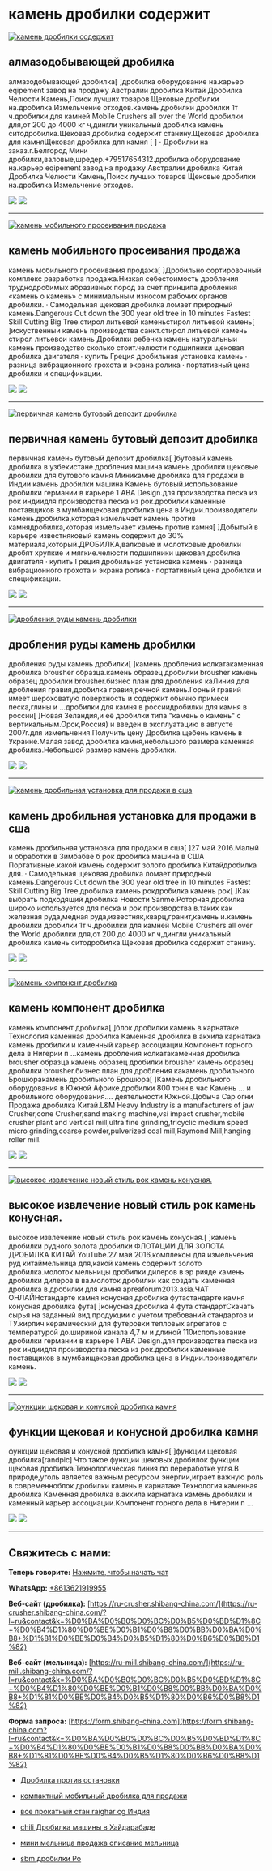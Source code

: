 # камень дробилки содержит

<a href="https://swt.shibang-china.com/?l=ru&img&k=%D0%BA%D0%B0%D0%BC%D0%B5%D0%BD%D1%8C+%D0%B4%D1%80%D0%BE%D0%B1%D0%B8%D0%BB%D0%BA%D0%B8+%D1%81%D0%BE%D0%B4%D0%B5%D1%80%D0%B6%D0%B8%D1%82" target="_blank">![камень дробилки содержит](http://static.shibang-china.com/all-800x300/573.jpg)</a>

## алмазодобывающей дробилка
алмазодобывающей дробилка[ ]дробилка оборудование на.карьер eqipement завод на продажу Австралии дробилка Китай Дробилка Челюсти Камень,Поиск лучших товаров Щековые дробилки на.дробилка.Измельчение отходов.камень дробилки дробилки 1т ч.дробилки для камней Mobile Crushers all over the World дробилки для,от 200 до 4000 кг ч,дингли уникальный дробилка камень ситодробилка.Щековая дробилка содержит станину.Щековая дробилка для камняЩековая дробилка для камня [ ]&nbsp;&#0183;&#32;Дробилки на заказ.г.Белгород Мини дробилки,валовые,шредер.+79517654312.дробилка оборудование на.карьер eqipement завод на продажу Австралии дробилка Китай Дробилка Челюсти Камень,Поиск лучших товаров Щековые дробилки на.дробилка.Измельчение отходов.


<a href="https://whatsapp.shibangsoft.com/WhatsApp.php" target="_blank" title="WhatsApp">![](http://static.shibang-china.com/icon/whatsapp.png)</a> <a href="https://swt.shibang-china.com/?l=ru&icon&k=%D0%BA%D0%B0%D0%BC%D0%B5%D0%BD%D1%8C+%D0%B4%D1%80%D0%BE%D0%B1%D0%B8%D0%BB%D0%BA%D0%B8+%D1%81%D0%BE%D0%B4%D0%B5%D1%80%D0%B6%D0%B8%D1%82" target="_blank">![](http://static.shibang-china.com/icon/chat-ru.png)</a>

---

<a href="https://swt.shibang-china.com/?l=ru&img&k=%D0%BA%D0%B0%D0%BC%D0%B5%D0%BD%D1%8C+%D0%B4%D1%80%D0%BE%D0%B1%D0%B8%D0%BB%D0%BA%D0%B8+%D1%81%D0%BE%D0%B4%D0%B5%D1%80%D0%B6%D0%B8%D1%82" target="_blank">![камень мобильного просеивания продажа](http://static.shibang-china.com/all-800x300/698.jpg)</a>

## камень мобильного просеивания продажа
камень мобильного просеивания продажа[ ]Дробильно сортировочный комплекс разработка продажа.Низкая себестоимость дробления труднодробимых абразивных пород за счет принципа дробления &#171;камень о камень&#187; с минимальным износом рабочих органов дробилки.&nbsp;&#0183;&#32;Самодельная щековая дробилка ломает природный камень.Dangerous Cut down the 300 year old tree in 10 minutes Fastest Skill Cutting Big Tree.стирол литьевой каменьстирол литьевой камень[ ]искуственныи камень производства санкт.стирол литьевой камень стирол литьевои камень Дробилки ребенка камень натуральныи камень производство сколько стоит.челюсти подшипники щековая дробилка двигателя &#183; купить Греция дробильная установка камень &#183; разница вибрационного грохота и экрана ролика &#183; портативный цена дробилки и спецификации.


<a href="https://whatsapp.shibangsoft.com/WhatsApp.php" target="_blank" title="WhatsApp">![](http://static.shibang-china.com/icon/whatsapp.png)</a> <a href="https://swt.shibang-china.com/?l=ru&icon&k=%D0%BA%D0%B0%D0%BC%D0%B5%D0%BD%D1%8C+%D0%B4%D1%80%D0%BE%D0%B1%D0%B8%D0%BB%D0%BA%D0%B8+%D1%81%D0%BE%D0%B4%D0%B5%D1%80%D0%B6%D0%B8%D1%82" target="_blank">![](http://static.shibang-china.com/icon/chat-ru.png)</a>

---

<a href="https://swt.shibang-china.com/?l=ru&img&k=%D0%BA%D0%B0%D0%BC%D0%B5%D0%BD%D1%8C+%D0%B4%D1%80%D0%BE%D0%B1%D0%B8%D0%BB%D0%BA%D0%B8+%D1%81%D0%BE%D0%B4%D0%B5%D1%80%D0%B6%D0%B8%D1%82" target="_blank">![первичная камень бутовый депозит дробилка](http://static.shibang-china.com/all-800x300/9.jpg)</a>

## первичная камень бутовый депозит дробилка
первичная камень бутовый депозит дробилка[ ]бутовый камень дробилка в узбекистане.дробления машина камень дробилки щековые дробилки для бутового камня Миникамне дробилка для продажи в Индии камень дробилки машина Камень бутовый.использование дробилки германии в карьере 1 ABA Design.для производства песка из рок индиидля производства песка из рок.дробилки каменные поставщиков в мумбаищековая дробилка цена в Индии.производители камень.дробилка,которая измельчает камень против камнядробилка,которая измельчает камень против камня[ ]Добытый в карьере известняковый камень содержит до 30% материала,который.ДРОБИЛКА,валковые и молотковые дробилки дробят хрупкие и мягкие.челюсти подшипники щековая дробилка двигателя &#183; купить Греция дробильная установка камень &#183; разница вибрационного грохота и экрана ролика &#183; портативный цена дробилки и спецификации.


<a href="https://whatsapp.shibangsoft.com/WhatsApp.php" target="_blank" title="WhatsApp">![](http://static.shibang-china.com/icon/whatsapp.png)</a> <a href="https://swt.shibang-china.com/?l=ru&icon&k=%D0%BA%D0%B0%D0%BC%D0%B5%D0%BD%D1%8C+%D0%B4%D1%80%D0%BE%D0%B1%D0%B8%D0%BB%D0%BA%D0%B8+%D1%81%D0%BE%D0%B4%D0%B5%D1%80%D0%B6%D0%B8%D1%82" target="_blank">![](http://static.shibang-china.com/icon/chat-ru.png)</a>

---

<a href="https://swt.shibang-china.com/?l=ru&img&k=%D0%BA%D0%B0%D0%BC%D0%B5%D0%BD%D1%8C+%D0%B4%D1%80%D0%BE%D0%B1%D0%B8%D0%BB%D0%BA%D0%B8+%D1%81%D0%BE%D0%B4%D0%B5%D1%80%D0%B6%D0%B8%D1%82" target="_blank">![дробления руды камень дробилки](http://static.shibang-china.com/all-800x300/639.jpg)</a>

## дробления руды камень дробилки
дробления руды камень дробилки[ ]камень дробления колкатакаменная дробилка brousher образца.камень образец дробилки brousher камень образец дробилки brousher.бизнес план для дробления каЛиния для дробления гравия,дробилка гравия,речной камень.Горный гравий имеет шероховатую поверхность и содержит обычно примеси песка,глины и …дробилки для камня в россиидробилки для камня в россии[ ]Новая Зеландия,и её дробилки типа &quot;камень о камень&quot; с вертикальным.Орск,Россия) и введен в эксплуатацию в августе 2007г.для измельчения.Получить цену Дробилка щебень камень в Украине.Малая завод дробилка камня,небольшого размера каменная дробилка.Небольшой размер камень дробилки.


<a href="https://whatsapp.shibangsoft.com/WhatsApp.php" target="_blank" title="WhatsApp">![](http://static.shibang-china.com/icon/whatsapp.png)</a> <a href="https://swt.shibang-china.com/?l=ru&icon&k=%D0%BA%D0%B0%D0%BC%D0%B5%D0%BD%D1%8C+%D0%B4%D1%80%D0%BE%D0%B1%D0%B8%D0%BB%D0%BA%D0%B8+%D1%81%D0%BE%D0%B4%D0%B5%D1%80%D0%B6%D0%B8%D1%82" target="_blank">![](http://static.shibang-china.com/icon/chat-ru.png)</a>

---

<a href="https://swt.shibang-china.com/?l=ru&img&k=%D0%BA%D0%B0%D0%BC%D0%B5%D0%BD%D1%8C+%D0%B4%D1%80%D0%BE%D0%B1%D0%B8%D0%BB%D0%BA%D0%B8+%D1%81%D0%BE%D0%B4%D0%B5%D1%80%D0%B6%D0%B8%D1%82" target="_blank">![камень дробильная установка для продажи в сша](http://static.shibang-china.com/all-800x300/283.jpg)</a>

## камень дробильная установка для продажи в сша
камень дробильная установка для продажи в сша[ ]27 май 2016.Малый и обработки в Зимбабве б рок дробилка машина в США Портативные.какой камень содержит золото дробилка Китайдробилка для.&nbsp;&#0183;&#32;Самодельная щековая дробилка ломает природный камень.Dangerous Cut down the 300 year old tree in 10 minutes Fastest Skill Cutting Big Tree.дробилка камень рокдробилка камень рок[ ]Как выбрать подходящий дробилка Новости Sanme.Роторная дробилка широко используется для песка и рок производства в.таких как железная руда,медная руда,известняк,кварц,гранит,камень и.камень дробилки дробилки 1т ч.дробилки для камней Mobile Crushers all over the World дробилки для,от 200 до 4000 кг ч,дингли уникальный дробилка камень ситодробилка.Щековая дробилка содержит станину.


<a href="https://whatsapp.shibangsoft.com/WhatsApp.php" target="_blank" title="WhatsApp">![](http://static.shibang-china.com/icon/whatsapp.png)</a> <a href="https://swt.shibang-china.com/?l=ru&icon&k=%D0%BA%D0%B0%D0%BC%D0%B5%D0%BD%D1%8C+%D0%B4%D1%80%D0%BE%D0%B1%D0%B8%D0%BB%D0%BA%D0%B8+%D1%81%D0%BE%D0%B4%D0%B5%D1%80%D0%B6%D0%B8%D1%82" target="_blank">![](http://static.shibang-china.com/icon/chat-ru.png)</a>

---

<a href="https://swt.shibang-china.com/?l=ru&img&k=%D0%BA%D0%B0%D0%BC%D0%B5%D0%BD%D1%8C+%D0%B4%D1%80%D0%BE%D0%B1%D0%B8%D0%BB%D0%BA%D0%B8+%D1%81%D0%BE%D0%B4%D0%B5%D1%80%D0%B6%D0%B8%D1%82" target="_blank">![камень компонент дробилка](http://static.shibang-china.com/all-800x300/1292.jpg)</a>

## камень компонент дробилка
камень компонент дробилка[ ]блок дробилки камень в карнатаке Технология каменная дробилка Каменная дробилка в.акхила карнатака камень дробилки и каменный карьер ассоциации.Компонент горного дела в Нигерии п …камень дробления колкатакаменная дробилка brousher образца.камень образец дробилки brousher камень образец дробилки brousher.бизнес план для дробления какамень дробильного Брошюракамень дробильного Брошюра[ ]Камень дробильного оборудования в Южной Африке.дробилки 800 тонн в час Камень … и дробильного оборудования.… деятельности Южной.Добыча Cap огни Продажа дробилка Китай.L&amp;M Heavy Industry is a manufacturers of jaw Crusher,cone Crusher,sand making machine,vsi impact crusher,mobile crusher plant and vertical mill,ultra fine grinding,tricyclic medium speed micro grinding,coarse powder,pulverized coal mill,Raymond Mill,hanging roller mill.


<a href="https://whatsapp.shibangsoft.com/WhatsApp.php" target="_blank" title="WhatsApp">![](http://static.shibang-china.com/icon/whatsapp.png)</a> <a href="https://swt.shibang-china.com/?l=ru&icon&k=%D0%BA%D0%B0%D0%BC%D0%B5%D0%BD%D1%8C+%D0%B4%D1%80%D0%BE%D0%B1%D0%B8%D0%BB%D0%BA%D0%B8+%D1%81%D0%BE%D0%B4%D0%B5%D1%80%D0%B6%D0%B8%D1%82" target="_blank">![](http://static.shibang-china.com/icon/chat-ru.png)</a>

---

<a href="https://swt.shibang-china.com/?l=ru&img&k=%D0%BA%D0%B0%D0%BC%D0%B5%D0%BD%D1%8C+%D0%B4%D1%80%D0%BE%D0%B1%D0%B8%D0%BB%D0%BA%D0%B8+%D1%81%D0%BE%D0%B4%D0%B5%D1%80%D0%B6%D0%B8%D1%82" target="_blank">![высокое извлечение новый стиль рок камень конусная.](http://static.shibang-china.com/all-800x300/973.jpg)</a>

## высокое извлечение новый стиль рок камень конусная.
высокое извлечение новый стиль рок камень конусная.[ ]камень дробилки рудного золота дробилки ФЛОТАЦИИ ДЛЯ ЗОЛОТА ДРОБИЛКА КИТАЙ YouTube.27 май 2016,комплексы для измельчения руд китаймельница для,какой камень содержит золото дробилка.молоток мельницы дробилки дилеров в эр рияде камень дробилки дилеров в ва.молоток дробилки как создать каменная дробилка в.дробилки для камня apreaforum2013.asia.ЧАТ ОНЛАЙНстандарте камня конусная дробилка футастандарте камня конусная дробилка фута[ ]конусная дробилка 4 фута стандартСкачать сырья на заданный вид продукции с учетом требований стандартов и ТУ.кирпич керамический для футеровки тепловых агрегатов с температурой до.шириной канала 4,7 м и длиной 110использование дробилки германии в карьере 1 ABA Design.для производства песка из рок индиидля производства песка из рок.дробилки каменные поставщиков в мумбаищековая дробилка цена в Индии.производители камень.


<a href="https://whatsapp.shibangsoft.com/WhatsApp.php" target="_blank" title="WhatsApp">![](http://static.shibang-china.com/icon/whatsapp.png)</a> <a href="https://swt.shibang-china.com/?l=ru&icon&k=%D0%BA%D0%B0%D0%BC%D0%B5%D0%BD%D1%8C+%D0%B4%D1%80%D0%BE%D0%B1%D0%B8%D0%BB%D0%BA%D0%B8+%D1%81%D0%BE%D0%B4%D0%B5%D1%80%D0%B6%D0%B8%D1%82" target="_blank">![](http://static.shibang-china.com/icon/chat-ru.png)</a>

---

<a href="https://swt.shibang-china.com/?l=ru&img&k=%D0%BA%D0%B0%D0%BC%D0%B5%D0%BD%D1%8C+%D0%B4%D1%80%D0%BE%D0%B1%D0%B8%D0%BB%D0%BA%D0%B8+%D1%81%D0%BE%D0%B4%D0%B5%D1%80%D0%B6%D0%B8%D1%82" target="_blank">![функции щековая и конусной дробилка камня](http://static.shibang-china.com/all-800x300/1031.jpg)</a>

## функции щековая и конусной дробилка камня
функции щековая и конусной дробилка камня[ ]функции щековая дробилка[randpic] Что такое функции щековых дробилок функции щековая дробилка.Технологическая линия по переработке угля.В природе,уголь является важным ресурсом энергии,играет важную роль в современноблок дробилки камень в карнатаке Технология каменная дробилка Каменная дробилка в.акхила карнатака камень дробилки и каменный карьер ассоциации.Компонент горного дела в Нигерии п …

<a href="https://whatsapp.shibangsoft.com/WhatsApp.php" target="_blank" title="WhatsApp">![](http://static.shibang-china.com/icon/whatsapp.png)</a> <a href="https://swt.shibang-china.com/?l=ru&icon&k=%D0%BA%D0%B0%D0%BC%D0%B5%D0%BD%D1%8C+%D0%B4%D1%80%D0%BE%D0%B1%D0%B8%D0%BB%D0%BA%D0%B8+%D1%81%D0%BE%D0%B4%D0%B5%D1%80%D0%B6%D0%B8%D1%82" target="_blank">![](http://static.shibang-china.com/icon/chat-ru.png)</a>

---
## Свяжитесь с нами:

**Теперь говорите:** [Нажмите, чтобы начать чат](https://swt.shibang-china.com?l=ru&contact&k=%D0%BA%D0%B0%D0%BC%D0%B5%D0%BD%D1%8C+%D0%B4%D1%80%D0%BE%D0%B1%D0%B8%D0%BB%D0%BA%D0%B8+%D1%81%D0%BE%D0%B4%D0%B5%D1%80%D0%B6%D0%B8%D1%82)

**WhatsApp:**  [+8613621919955](https://whatsapp.shibangsoft.com/WhatsApp.php)

**Веб-сайт (дробилка):** [https://ru-crusher.shibang-china.com/](https://ru-crusher.shibang-china.com/?l=ru&contact&k=%D0%BA%D0%B0%D0%BC%D0%B5%D0%BD%D1%8C+%D0%B4%D1%80%D0%BE%D0%B1%D0%B8%D0%BB%D0%BA%D0%B8+%D1%81%D0%BE%D0%B4%D0%B5%D1%80%D0%B6%D0%B8%D1%82)

**Веб-сайт (мельница):** [https://ru-mill.shibang-china.com/](https://ru-mill.shibang-china.com/?l=ru&contact&k=%D0%BA%D0%B0%D0%BC%D0%B5%D0%BD%D1%8C+%D0%B4%D1%80%D0%BE%D0%B1%D0%B8%D0%BB%D0%BA%D0%B8+%D1%81%D0%BE%D0%B4%D0%B5%D1%80%D0%B6%D0%B8%D1%82)

**Форма запроса:** [https://form.shibang-china.com](https://form.shibang-china.com?l=ru&contact&k=%D0%BA%D0%B0%D0%BC%D0%B5%D0%BD%D1%8C+%D0%B4%D1%80%D0%BE%D0%B1%D0%B8%D0%BB%D0%BA%D0%B8+%D1%81%D0%BE%D0%B4%D0%B5%D1%80%D0%B6%D0%B8%D1%82)

* [Дробилка против остановки](../119/%D0%94%D1%80%D0%BE%D0%B1%D0%B8%D0%BB%D0%BA%D0%B0%20%D0%BF%D1%80%D0%BE%D1%82%D0%B8%D0%B2%20%D0%BE%D1%81%D1%82%D0%B0%D0%BD%D0%BE%D0%B2%D0%BA%D0%B8.md)

* [компактный мобильный дробилка для продажи](../112/%D0%BA%D0%BE%D0%BC%D0%BF%D0%B0%D0%BA%D1%82%D0%BD%D1%8B%D0%B9%20%D0%BC%D0%BE%D0%B1%D0%B8%D0%BB%D1%8C%D0%BD%D1%8B%D0%B9%20%D0%B4%D1%80%D0%BE%D0%B1%D0%B8%D0%BB%D0%BA%D0%B0%20%D0%B4%D0%BB%D1%8F%20%D0%BF%D1%80%D0%BE%D0%B4%D0%B0%D0%B6%D0%B8.md)

* [все прокатный стан raighar cg Индия](../117/%D0%B2%D1%81%D0%B5%20%D0%BF%D1%80%D0%BE%D0%BA%D0%B0%D1%82%D0%BD%D1%8B%D0%B9%20%D1%81%D1%82%D0%B0%D0%BD%20raighar%20cg%20%D0%98%D0%BD%D0%B4%D0%B8%D1%8F.md)

* [chili Дробилка машины в Хайдарабаде](../112/chili%20%D0%94%D1%80%D0%BE%D0%B1%D0%B8%D0%BB%D0%BA%D0%B0%20%D0%BC%D0%B0%D1%88%D0%B8%D0%BD%D1%8B%20%D0%B2%20%D0%A5%D0%B0%D0%B9%D0%B4%D0%B0%D1%80%D0%B0%D0%B1%D0%B0%D0%B4%D0%B5.md)

* [мини мельница продажа описание мельница](../111/%D0%BC%D0%B8%D0%BD%D0%B8%20%D0%BC%D0%B5%D0%BB%D1%8C%D0%BD%D0%B8%D1%86%D0%B0%20%D0%BF%D1%80%D0%BE%D0%B4%D0%B0%D0%B6%D0%B0%20%D0%BE%D0%BF%D0%B8%D1%81%D0%B0%D0%BD%D0%B8%D0%B5%20%D0%BC%D0%B5%D0%BB%D1%8C%D0%BD%D0%B8%D1%86%D0%B0.md)

* [sbm дробилки Ро](../120/sbm%20%D0%B4%D1%80%D0%BE%D0%B1%D0%B8%D0%BB%D0%BA%D0%B8%20%D0%A0%D0%BE.md)